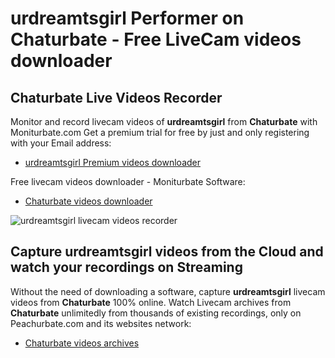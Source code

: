 # urdreamtsgirl Performer on Chaturbate - Free LiveCam videos downloader

## Chaturbate Live Videos Recorder

Monitor and record livecam videos of **urdreamtsgirl** from **Chaturbate** with Moniturbate.com
Get a premium trial for free by just and only registering with your Email address:
* [urdreamtsgirl Premium videos downloader](https://moniturbate.com/request-demo-licence-key.html)

Free livecam videos downloader - Moniturbate Software:
* [Chaturbate videos downloader](https://moniturbate.com/moniturbate-download-software.html)

![urdreamtsgirl livecam videos recorder](https://peachurnet.com/templates/moniturbate-software.png)


## Capture urdreamtsgirl videos from the Cloud and watch your recordings on Streaming

Without the need of downloading a software, capture **urdreamtsgirl** livecam videos from **Chaturbate** 100% online.
Watch Livecam archives from **Chaturbate** unlimitedly from thousands of existing recordings, only on Peachurbate.com and its websites network:
* [Chaturbate videos archives](https://peachurnet.com/)